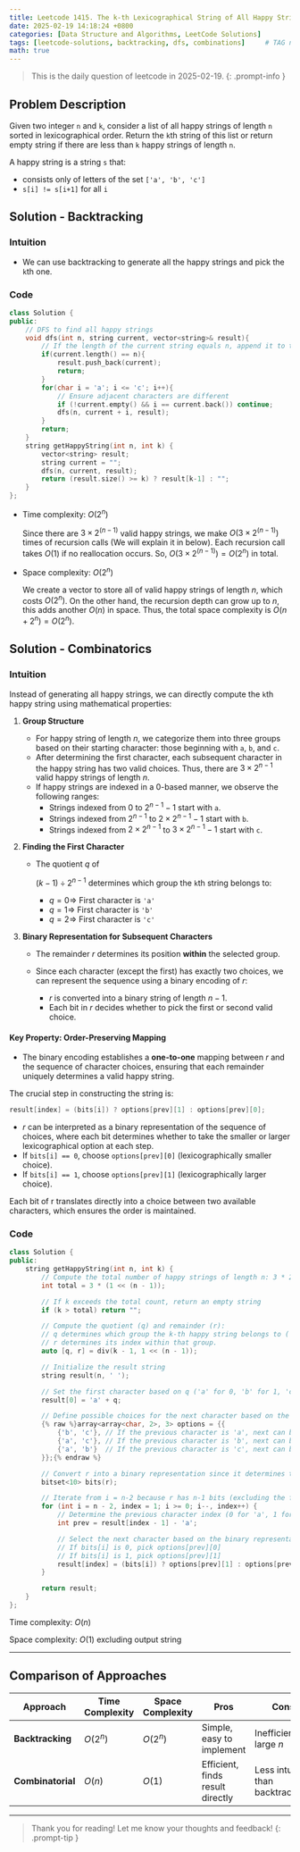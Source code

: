 ```yaml
---
title: Leetcode 1415. The k-th Lexicographical String of All Happy Strings of Length n
date: 2025-02-19 14:18:24 +0800
categories: [Data Structure and Algorithms, LeetCode Solutions] 
tags: [leetcode-solutions, backtracking, dfs, combinations]     # TAG names should always be lowercase 
math: true
---
```


> This is the daily question of leetcode in 2025-02-19. 
{: .prompt-info }



## Problem Description

Given two integer `n` and `k`, consider a list of all happy strings of length `n` sorted in lexicographical order. Return the `k`th string of this list or return empty string if there are less than `k` happy strings of length `n`.



A happy string is a string `s` that:

- consists only of letters of the set `['a', 'b', 'c']`
- `s[i] != s[i+1]` for all `i`



## Solution - Backtracking

### Intuition

- We can use backtracking to generate all the happy strings and pick the `k`th one.



### Code

```c++
class Solution {
public:
    // DFS to find all happy strings
    void dfs(int n, string current, vector<string>& result){
        // If the length of the current string equals n, append it to the result
        if(current.length() == n){
            result.push_back(current);
            return;
        }
        for(char i = 'a'; i <= 'c'; i++){
            // Ensure adjacent characters are different
            if (!current.empty() && i == current.back()) continue;
            dfs(n, current + i, result);
        }
        return;
    }
    string getHappyString(int n, int k) {
        vector<string> result;
        string current = "";
        dfs(n, current, result);
        return (result.size() >= k) ? result[k-1] : "";
    }
};
```

- Time complexity: $O(2^n)$

  Since there are $3\times 2^{(n-1)}$ valid happy strings, we make $O(3\times 2^{(n-1)})$ times of recursion calls (We will explain it in below). Each recursion call takes $O(1)$ if no reallocation occurs. So, $O(3\times 2^{(n-1)}) = O(2^n)$ in total.

- Space complexity: $O(2^n)$

  We create a vector to store all of valid happy strings of length $n$, which costs $O(2^n)$. On the other hand, the recursion depth can grow up to $n$, this adds another $O(n)$ in space. Thus, the total space complexity is $O(n+2^n)= O(2^n)$.



## Solution - Combinatorics

### Intuition

Instead of generating all happy strings, we can directly compute the `k`th happy string using mathematical properties:

1. **Group Structure**

   - For happy string of length $n$, we categorize them into three groups based on their starting character: those beginning with `a`, `b`, and `c`.
   - After determining the first character, each subsequent character in the happy string has two valid choices. Thus, there are $3\times 2^{n-1}$ valid happy strings of length $n$.
   - If happy strings are indexed in a 0-based manner, we observe the following ranges:
     - Strings indexed from $0$ to $2^{n-1}-1$ start with `a`.
     - Strings indexed from $2^{n-1}$ to $2\times 2^{n-1}-1$ start with `b`.
     - Strings indexed from $2\times 2^{n-1}$ to $3\times 2^{n-1}-1$ start with `c`.

2. **Finding the First Character**

   - The quotient $q$ of 

     $(k−1)\div 2^{n−1}$ determines which group the `k`th string belongs to:

     - $q=0 \Rightarrow$ First character is `'a'`
     - $q=1 \Rightarrow$ First character is `'b'`
     - $q=2 \Rightarrow$ First character is `'c'`

3. **Binary Representation for Subsequent Characters**

   - The remainder $r$ determines its position **within** the selected group.

   - Since each character (except the first) has exactly two choices, we can represent the sequence using a binary encoding of $r$:
     - $r$ is converted into a binary string of length $n−1$.
     - Each bit in $r$ decides whether to pick the first or second valid choice.

#### Key Property: Order-Preserving Mapping

- The binary encoding establishes a **one-to-one** mapping between $r$ and the sequence of character choices, ensuring that each remainder uniquely determines a valid happy string.

The crucial step in constructing the string is:

```c++
result[index] = (bits[i]) ? options[prev][1] : options[prev][0];
```

- $r$ can be interpreted as a binary representation of the sequence of choices, where each bit determines whether to take the smaller or larger lexicographical option at each step.
- If `bits[i] == 0`, choose `options[prev][0]` (lexicographically smaller choice).
- If `bits[i] == 1`, choose `options[prev][1]` (lexicographically larger choice).

Each bit of r translates directly into a choice between two available characters, which ensures the order is maintained.



### Code

```c++
class Solution {
public:
    string getHappyString(int n, int k) {
        // Compute the total number of happy strings of length n: 3 * 2^(n-1)
        int total = 3 * (1 << (n - 1));

        // If k exceeds the total count, return an empty string
        if (k > total) return "";

        // Compute the quotient (q) and remainder (r):
        // q determines which group the k-th happy string belongs to ('a', 'b', or 'c').
        // r determines its index within that group.
        auto [q, r] = div(k - 1, 1 << (n - 1));

        // Initialize the result string
        string result(n, ' ');

        // Set the first character based on q ('a' for 0, 'b' for 1, 'c' for 2)
        result[0] = 'a' + q;

        // Define possible choices for the next character based on the previous one
        {% raw %}array<array<char, 2>, 3> options = {{
            {'b', 'c'}, // If the previous character is 'a', next can be 'b' or 'c'
            {'a', 'c'}, // If the previous character is 'b', next can be 'a' or 'c'
            {'a', 'b'}  // If the previous character is 'c', next can be 'a' or 'b'
        }};{% endraw %}

        // Convert r into a binary representation since it determines the sequence of choices
        bitset<10> bits(r);

        // Iterate from i = n-2 because r has n-1 bits (excluding the first character)
        for (int i = n - 2, index = 1; i >= 0; i--, index++) {
            // Determine the previous character index (0 for 'a', 1 for 'b', 2 for 'c')
            int prev = result[index - 1] - 'a';

            // Select the next character based on the binary representation of r:
            // If bits[i] is 0, pick options[prev][0]
            // If bits[i] is 1, pick options[prev][1]
            result[index] = (bits[i]) ? options[prev][1] : options[prev][0];
        }

        return result;
    }
};
```

Time complexity: $O(n)$

Space complexity: $O(1)$ excluding output string



------

## Comparison of Approaches

| Approach          | Time Complexity | Space Complexity | Pros                             | Cons                              |
| ----------------- | --------------- | ---------------- | -------------------------------- | --------------------------------- |
| **Backtracking**  | $O(2^n)$        | $O(2^n)$         | Simple, easy to implement        | Inefficient for large $n$         |
| **Combinatorial** | $O(n)$          | $O(1)$           | Efficient, finds result directly | Less intuitive than backtracking. |

---

> Thank you for reading! Let me know your thoughts and feedback!
{: .prompt-tip }
